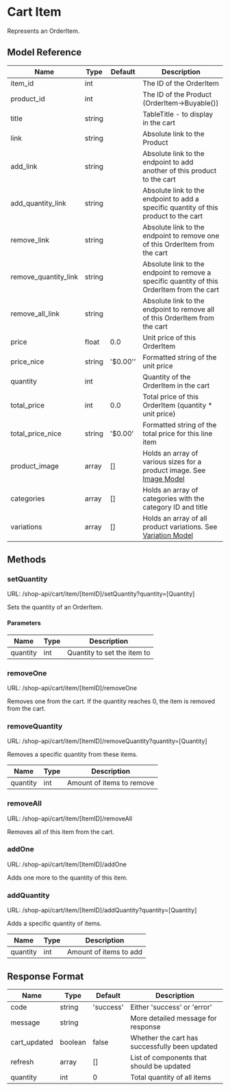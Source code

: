 # Cart Item

Represents an OrderItem.

## Model Reference

| Name                 | Type                  | Default  | Description                                                                                 |
|----------------------|-----------------------|----------|---------------------------------------------------------------------------------------------|
| item_id              | int                   |          | The ID of the OrderItem                                                                     |
| product_id           | int                   |          | The ID of the Product (OrderItem->Buyable())                                                |
| title                | string                |          | TableTitle - to display in the cart                                                         |
| link                 | string                |          | Absolute link to the Product                                                                |
| add_link             | string                |          | Absolute link to the endpoint to add another of this product to the cart                    |
| add_quantity_link    | string                |          | Absolute link to the endpoint to add a specific quantity of this product to the cart        |
| remove_link          | string                |          | Absolute link to the endpoint to remove one of this OrderItem from the cart                 |
| remove_quantity_link | string                |          | Absolute link to the endpoint to remove a specific quantity of this OrderItem from the cart |
| remove_all_link      | string                |          | Absolute link to the endpoint to remove all of this OrderItem from the cart                 |
| price                | float                 | 0.0      | Unit price of this OrderItem                                                                |
| price_nice           | string                | '$0.00'' | Formatted string of the unit price                                                          |
| quantity             | int                   |          | Quantity of the OrderItem in the cart                                                       |
| total_price          | int                   | 0.0      | Total price of this OrderItem (quantity * unit price)                                       |
| total_price_nice     | string                | '$0.00'  | Formatted string of the total price for this line item                                      |
| product_image        | array<ImageModel>     | []       | Holds an array of various sizes for a product image. See [Image Model](imagemodel.md)       |
| categories           | array                 | []       | Holds an array of categories with the category ID and title                                 |
| variations           | array<VariationModel> | []       | Holds an array of all product variations. See [Variation Model](variation.md)               |

## Methods

### setQuantity

URL: /shop-api/cart/item/[ItemID]/setQuantity?quantity=[Quantity]

Sets the quantity of an OrderItem.

#### Parameters

| Name     | Type | Description                 |
|----------|------|-----------------------------|
| quantity | int  | Quantity to set the item to |

### removeOne

URL: /shop-api/cart/item/[ItemID]/removeOne

Removes one from the cart. If the quantity reaches 0, the item is removed from the cart.

### removeQuantity

URL: /shop-api/cart/item/[ItemID]/removeQuantity?quantity=[Quantity]

Removes a specific quantity from these items.


| Name     | Type | Description                 |
|----------|------|-----------------------------|
| quantity | int  | Amount of items to remove   |


### removeAll

URL: /shop-api/cart/item/[ItemID]/removeAll

Removes all of this item from the cart.

### addOne

URL: /shop-api/cart/item/[ItemID]/addOne

Adds one more to the quantity of this item.

### addQuantity

URL: /shop-api/cart/item/[ItemID]/addQuantity?quantity=[Quantity]

Adds a specific quantity of items.

| Name     | Type | Description                 |
|----------|------|-----------------------------|
| quantity | int  | Amount of items to add      |

## Response Format

| Name         | Type    | Default   | Description                                    |
|--------------|---------|-----------|------------------------------------------------|
| code         | string  | 'success' | Either 'success' or 'error'                    |
| message      | string  |           | More detailed message for response             |
| cart_updated | boolean | false     | Whether the cart has successfully been updated |
| refresh      | array   | []        | List of components that should be updated      |
| quantity     | int     | 0         | Total quantity of all items                    |